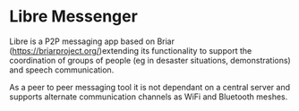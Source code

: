 # Libre Messenger
Libre is a P2P messaging app based on Briar (https://briarproject.org/)extending its functionality to support the coordination of groups of people (eg in desaster situations, demonstrations) and speech communication.

As a peer to peer messaging tool it is not dependant on a central server and supports alternate communication channels as WiFi and Bluetooth meshes.
